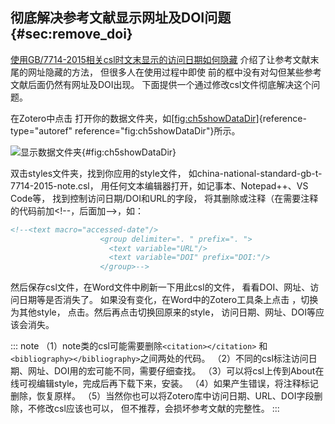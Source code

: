 ## 彻底解决参考文献显示网址及DOI问题 {#sec:remove_doi}

[使用GB/7714-2015相关csl时文末显示的访问日期如何隐藏](https://zhuanlan.zhihu.com/p/349555378)
介绍了让参考文献末尾的网址隐藏的方法， 但很多人在使用过程中即使
前的框中没有对勾但某些参考文献后面仍然有网址及DOI出现。
下面提供一个通过修改csl文件彻底解决这个问题。

在Zotero中点击
打开你的数据文件夹，如[\[fig:ch5showDataDir\]](#fig:ch5showDataDir){reference-type="autoref"
reference="fig:ch5showDataDir"}所示。

![显示数据文件夹](ch5showDataDir){#fig:ch5showDataDir}

双击styles文件夹，找到你应用的style文件，
如china-national-standard-gb-t-7714-2015-note.csl，
用任何文本编辑器打开，如记事本、Notepad++、VS Code等，
找到控制访问日期/DOI和URL的字段，
将其删除或注释（在需要注释的代码前加\<!--，后面加--\>，如：

``` {.html language="HTML"}
<!--<text macro="accessed-date"/>
                    <group delimiter=". " prefix=". ">
                      <text variable="URL"/>
                      <text variable="DOI" prefix="DOI:"/>
                    </group>-->
```

然后保存csl文件，在Word文件中刷新一下用此csl的文件，
看看DOI、网址、访问日期等是否消失了。
如果没有变化，在Word中的Zotero工具条上点击 ，切换为其他style，
点击。然后再点击切换回原来的style， 访问日期、网址、DOI等应该会消失。

::: note
（1）note类的csl可能需要删除`<citation></citation>` 和
`<bibliography></bibliography>`之间两处的代码。
（2）不同的csl标注访问日期、网址、DOI用的宏可能不同，需要仔细查找。
（3）可以将csl上传到About在线可视编辑style，完成后再下载下来，安装。
（4）如果产生错误，将注释标记删除，恢复原样。
（5）当然你也可以将Zotero库中访问日期、URL、DOI字段删除，不修改csl应该也可以，
但不推荐，会损坏参考文献的完整性。
:::

